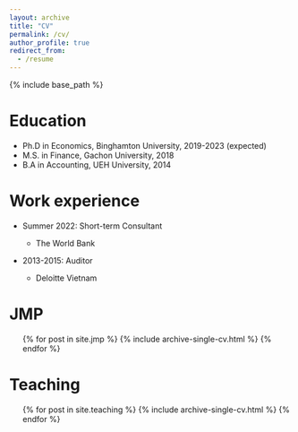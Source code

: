 ```yaml
---
layout: archive
title: "CV"
permalink: /cv/
author_profile: true
redirect_from:
  - /resume
---
```


{% include base_path %}

Education
======
* Ph.D in Economics, Binghamton University, 2019-2023 (expected)
* M.S. in Finance, Gachon University, 2018
* B.A in Accounting, UEH University, 2014



Work experience
======
* Summer 2022: Short-term Consultant
  * The World Bank

* 2013-2015: Auditor
  * Deloitte Vietnam


JMP
======
  <ul>{% for post in site.jmp %}
    {% include archive-single-cv.html %}
  {% endfor %}</ul>
  
  
Teaching
======
  <ul>{% for post in site.teaching %}
    {% include archive-single-cv.html %}
  {% endfor %}</ul>
  

